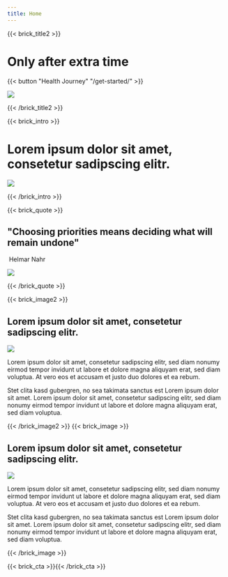```yaml
---
title: Home
---
```

{{< brick_title2 >}}
# Only after extra time

{{< button "Health Journey" "/get-started/" >}}

![](/uploads/photos/title.jpg)

{{< /brick_title2 >}}

{{< brick_intro >}}

# Lorem ipsum dolor sit amet, consetetur sadipscing elitr.

![](/uploads/illustrations/Nature_Reflection.svg)

{{< /brick_intro >}}

{{< brick_quote >}}

## "Choosing priorities means deciding what will remain undone"
 &nbsp;Helmar Nahr

![](/uploads/gallery/5.jpg)

{{< /brick_quote >}}

{{< brick_image2 >}}

## Lorem ipsum dolor sit amet, consetetur sadipscing elitr.

![](/uploads/illustrations/tree.svg)

Lorem ipsum dolor sit amet, consetetur sadipscing elitr, sed diam nonumy eirmod tempor invidunt ut labore et dolore magna aliquyam erat, sed diam voluptua. At vero eos et accusam et justo duo dolores et ea rebum.

Stet clita kasd gubergren, no sea takimata sanctus est Lorem ipsum dolor sit amet. Lorem ipsum dolor sit amet, consetetur sadipscing elitr, sed diam nonumy eirmod tempor invidunt ut labore et dolore magna aliquyam erat, sed diam voluptua.

{{< /brick_image2 >}}
{{< brick_image >}}

## Lorem ipsum dolor sit amet, consetetur sadipscing elitr.

![](/uploads/illustrations/nature.svg)

Lorem ipsum dolor sit amet, consetetur sadipscing elitr, sed diam nonumy eirmod tempor invidunt ut labore et dolore magna aliquyam erat, sed diam voluptua. At vero eos et accusam et justo duo dolores et ea rebum.

Stet clita kasd gubergren, no sea takimata sanctus est Lorem ipsum dolor sit amet. Lorem ipsum dolor sit amet, consetetur sadipscing elitr, sed diam nonumy eirmod tempor invidunt ut labore et dolore magna aliquyam erat, sed diam voluptua.

{{< /brick_image >}}

{{< brick_cta >}}{{< /brick_cta >}}